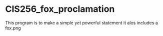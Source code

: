 # CIS256_fox_proclamation
This program is to make a simple yet powerful statement
it alos includes a fox.png

